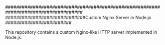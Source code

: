 ####################################################################################
#############################Custom Nginx Server in Node.js ########################

This repository contains a custom Nginx-like HTTP server implemented in Node.js.

